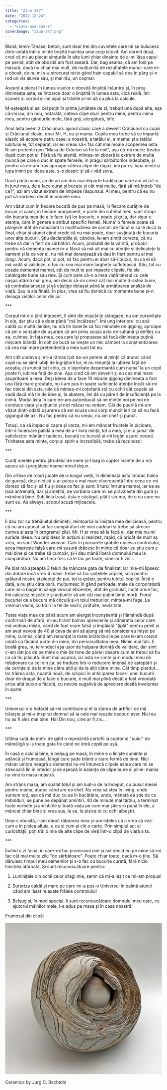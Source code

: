 ```yaml
---
title: "Ziua 347"
date: "2022-12-24"
categories: 
  - "viata-asa-cum-e"
coverImage: "ziua-347.png"
---
```


Blană, lemn-Tănase, beton, sunt doar trei din cuvintele care mi se bulucesc dintr-odată într-o minte trezită înaintea unui corp istovit. Am dormit dusă, cred că mi-au plecat simțurile în alte lumi chiar dinainte de a-mi lăsa capul pe pernă, atât de obosită am fost aseară. Dar, bag seama, că am fost pe măsură, dacă nu chiar mai mult, de mulțumită de rezultatele muncii care m-a obosit, de nu mi s-a strecurat nicio gând hain capabil să dea în pârg și-n rod un vis aiurea sau, și mai rău, un coșmar.

Aseară a plecat în lumea viselor o obosită liniștită înăuntru și, în prea dimineața asta, se întoarce doar o liniștită în lumea asta, cică reală. Îmi scanez și corpul și-mi pipăi și trăirile și-mi dă cu plus la calcule. 

M-așteaptă și azi cel puțin în prima jumătate de zi, treburi una după alta, așa că-mi iau, din nou, hotărâtă, câteva clipe doar pentru mine, pentru inima mea, pentru gândurile mele, fără griji, alergătură, bife. 

Anul ăsta avem 2 Crăciunuri: ajunul clasic care a devenit Crăciunul cu copiii și Crăciunul clasic, doar Mr. H, eu și mama. Copila mea trebe să se împartă elastic să acopere patru case: a noastră, a tatălui ei, a mamei și a tatălui iubitului ei, tot separat, iar eu vreau să-i fac cât mai moale acoperirea asta. N-am pretenții gen "Masa de Crăciun să fie la noi!", așa că-mi mulez treaba după cum pot ei. Fără să fiu atentă, mintea-mi zboară la extrem de multa muncă pe care o duc în spate femeile, în pragul sărbătorilor îndeobște, și pentru că mi-am tras aproape câteva clipe de răgaz, îmi pun și lupa minții și lupa inimii pe ideea asta, s-o despic și să-i văd seva. 

Dacă până acum, an de an am dus mai departe tradiția pe care am văzut-o în jurul meu, de a face curat și bucate și cât mai multe, fără să mă întreb "de ce?", azi am văzut extrem de limpede răspunsul. Al meu, pentru că eu nu pot să vorbesc decât în numele meu.

Am văzut cum în fiecare bucată de pus pe masă, în fiecare curățire de locșor al casei, în fiecare aranjament, e parte din sufletul meu, sunt stropi din bucuria mea de a le face (și) lor bucurie, e poate și grija, dar sigur e atenția, care în genere e atribut specific femeii. Numa' o femeie poate să plonjeze atât de nonșalant în multitudinea de sarcini de făcut și să le ducă la final, chiar și atunci când crede că nu mai poate, doar susținută de bucuria unor alte bucurii. Știu declarațiile și, cândva, le-am simțit corecte, că nu trebe să dai în fiert de sărbători. Acum, probabil de la vârstă, probabil pentru că demența mamei m-a făcut să mă uit mai cu atenție și delicatețe la oameni și la ce vor ei, nu mă mai deranjează să dau în fiert pentru ai mei dragi. Acum, dacă pot, și pot, să fac pentru ei doar să-i bucur, nu ca ei să mă vadă și valideze, o fac cu cea mai mare larghețe sufletească. Știu, tot cu ocazia demenței mamei, cât de mult te pot impacte clipele, fie ele catalogate bune sau rele. Și cum pare că-n a mea viață talerul cu cele nașpa atârnă mai greu, am decis să-mi creez cât mai multe d-astea bune, să contrabalanseze și să câștige detașat până la următoarea analiză de viață. Sau la aia finală. În plus, vrea să fiu darnică cu momente bune și-n desaga vieților celor din jur.

\*\*\*

Corpul mi-e o țâră înțepenit, îl simt din mișcările stângace, nu am cursivitate în ele, dar știu că e doar până "mă încălzesc". Îmi ung interiorul cu apă caldă cu multă lămâie, nu mă țin baierile să fac minutele de qigong, aproape că am o senzație de ușurare că am prins scuza asta de sultană și defilez cu ea, culmea, în fața mea, cea care își propusese să facă dimineața puțină mișcare blândă. În colț de buză se ivește un mic zâmbet la conștientizarea că cea mai mare pretendentă a mea sunt tot eu.

Am citit undeva și mi-a rămas lipit de-un perete al minții că atunci când copii nu se simt iubiți de îngrijitorii lor, ei nu renunță la iubirea față de aceștia, ci aruncă cât colo, cu o lejeritate dezarmantă cum numa' la un copil poate fi, iubirea față de sine. Așa cred că am devenit și eu cea mai mare asupritoare a mea. Deși ideea de a face 10 minute qigong dimineața a fost una fără mare greutate, nu i-am pus în spate suficientă atenție încât să-mi fac obicei din asta, uite că mintea-mi coțofană stă cu ochii cât cepele să vadă dacă mă țin de idee și, la abatere, îmi dă cu păreri de insuficiență pe la inimă. Modul ăsta în care ne-am autoeducat să ne mințin noi pe noi ne conduce viața și acțiunile și nici măcar nu vedem. Cât de puerilă mi-am văzut dintr-odată ușurarea că am scuza unui corp muncit ieri ca să nu facă qigongul de azi. Nu fac pentru că nu vreau, nu am chef și punct.

Totuși, ca să împac și capra și varza, mi-am mâncat fructele în picioare, într-o încercare palidă a mea de a-i livra minții, tot a mea, și ei o juma' de satisfacție: mănânc tacticos, bucată cu bucată și-mi legăn ușurel corpul. Trinitatea asta minte, corp și spirit e incredibilă, trebe să recunosc!

\*\*\*

Curăț merele pentru ștrudelul de mere și-l bag la cuptor înainte de a mă apuca să-i pregătesc mamei micul dejun. 

Din arhiva de roluri jucate de-a lungul vieții, în dimineața asta îmbrac haina de gureșă, deși nici că s-ar putea o mai mare discrepanță între ceea ce-mi doresc să fac și să fiu și ceea ce fac și sunt: îi turui întruna mamei, iar ea se lasă antrenată, dar și amețită, de vorbăria care mi se prăvălește din gură și mănâncă bine. Sub linia trasă, ăsta e câștigul, plătit scump, de o eu care nu sunt eu. As always, scopul scuză mijloacele.

\*\*\*

Îi dau zor cu trebăluitul dimineții, reîntoarsă la liniștea mea delicioasă, pentru că nu am apucat să fac cumpărături de mici cadouri și trebe să strecor cumva și asta în programul zilei. Mr. H ar vrea să le facă el, dar mie nu-mi surâde ideea. Nu prididesc în acțiuni și realizez, rapid, că oricât de mult aș vrea, nu sunt Wonder woman. Calc în picioarele grăbite obsesia controlului, acea impresie falsă care-mi susură drăcesc în minte că doar eu știu cum e mai bine și ce trebe să cumpăr, și-i dau mână liberă domnului meu la cumpărături. Nu am timp fizic să le fac pe toate, cine-ar fi zis…

Pe blat mă așteaptă 3 feluri de mâncare gata de finalizat, iar mie-mi lipsesc din dotare încă vreo 4 mâini: trebe să fac șnițelele copilei, soia pentru grătarul nostru și pieptul de pui, tot la grătar, pentru iubitul copilei. Încă o dată, a nu știu câta oară, mulțumesc în gând perioadei mele de corporatistă care mi-a băgat în sânge virusul eficienței, atât de granulat, încât orice fac, îmi calculez mișcările și acțiunile să am cât mai puțini timpi morți. Fiorul bucuriei de a bucura mă circulă și-n toiul treburilor, mintea-mi fuge. La vremuri vechi, cu trăiri la fel de vechi, prăfuite, nevizitate. 

Toata viața mea de până acum am alergat inconștientă și flămândă după confirmări de afară, m-au hrănit bolnav aprecierile și admirația celor care mă vedeau mișto, când de fapt eram falsă și împăiată "țiplă" pentru privit și am avut nevoie de 40 și ceva de ani să ajung să mă consider eu mișto pe mine, culmea, când am renunțat la toate brizbrizurile pe care le-am crezut odată ca făcând parte din mine, din personalitatea mea. Nimic mai fals. E boală grea, nu te vindeci așa ușor de hulpava dorință de validare, dar simt c-am dat jos de pe mine o mie de tone de păreri despre cum ar trebui să fiu ca să fiu plăcută. Sunt mai ușurică, iar asta se simte și-n modul meu de relaționare cu cei din jur, se traduce într-o reducere imensă de așteptări și de cerințe și de la mine către alții și de la alții către mine. Cât timp pierdut… Iar trăirea asta, nuanță nouă, de sclipici în anticiparea facerii unei bucurii doar de dragul de a face o bucurie, e mult mai plină decât a fost vreodată orice altă bucurie făcută, cu nevoie sugativă de apreciere dosită involuntar în spate. 

\*\*\*

Universul s-a hotărât să-mi contribuie și el la starea de artificii ce mă trăiește și mi-a inspirat domnul să ia cele mai reușite cadouri ever. Nici eu nu aș fi ales mai bine. Ha! Din nou, cine ar fi zis…

\*\*\*

Ultima sută de metri de gătit o reprezintă cartofii la cuptor și "puiul" de mămăligă și-s toate gata fix când ne intră copiii pe ușă. 

În casă e cald și bine, e belșug pe masă, în mine e o liniște cuminte și adâncă și frumoasă, lângă care șade blând o stare fermă de bine. Nici măcar umbra neagră a demenței nu-mi întunecă clipele astea care mi se strecoară lin în interior și se așează în balanța de clipe bune și pline: mama nu vine la masa noastră.

Am strâns masa, am spălat totul și am luat-o de la început, cu pusul mesei pentru mama, atunci când are ea chef. Nu vrea să stea în living, unde suntem toți, așa că mă duc cu ea în bucătărie, unde, mânată ea știe de ce imbolduri, se pune pe depănat amintiri. 40 de minute mai târziu, a terminat toate vorbele și amintirile și toată viața pe care mai știe s-o pună în ele, a mâncat chiar bine și vrea sus, la ea, la pisica ei cu ochi albaștri. 

Deși-s obosită, i-am dăruit răbdarea mea și-am înțeles că a vrea să vezi cum e în pielea altuia, e ca și cum ai citi o carte. Prin simplul act al curiozității, poți trăi o mie de alte clipe de vieți într-o clipă de viață a ta.

\*\*\*

Închid o zi faină, în care-mi fac promisiuni mie și mă decid eu pe mine să-mi fac cât mai multe zile "de sărbătoare". Poate chiar toate, dacă m-o ține. Să dăruiesc timpul meu oamenilor și s-o fac cu bucurie curată, fără nicio tinichea atârnată. Și sunt recunoscătoare pentru:

1. Luminițele din ochii celor dragi mie, semn că mi-a ieșit ce mi-am propus!

3. Surpriza caldă și mare pe care mi-a pus-o Universul în palmă atunci când am lăsat relaxate frâiele controlului!

5. Belșug și, în mod special, îi sunt recunoscătoare domnului meu care, cu ajutorul mâinilor mele, l-a adus pe masa și în casa noastră!

Frumosul din clipă:

![Ceramics by Jurg C. Bachtold](images/347-1.jpeg)

Ceramics by Jurg C. Bachtold
